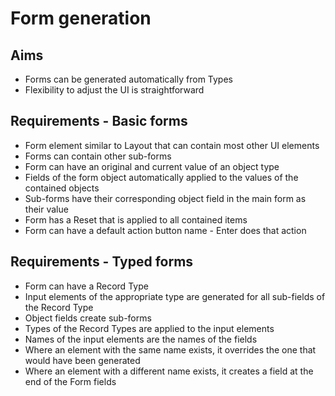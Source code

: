 Form generation
===============

Aims
----

- Forms can be generated automatically from Types
- Flexibility to adjust the UI is straightforward

Requirements - Basic forms
--------------------------

- Form element similar to Layout that can contain most other UI elements
- Forms can contain other sub-forms
- Form can have an original and current value of an object type
- Fields of the form object automatically applied to the values of the contained objects
- Sub-forms have their corresponding object field in the main form as their value 
- Form has a Reset that is applied to all contained items
- Form can have a default action button name - Enter does that action

Requirements - Typed forms
--------------------------

- Form can have a Record Type
- Input elements of the appropriate type are generated for all sub-fields of the Record Type
- Object fields create sub-forms
- Types of the Record Types are applied to the input elements
- Names of the input elements are the names of the fields
- Where an element with the same name exists, it overrides the one that would have been generated
- Where an element with a different name exists, it creates a field at the end of the Form fields

